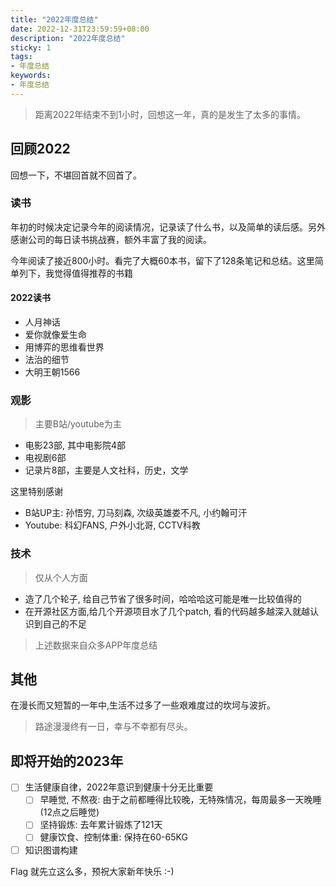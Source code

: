 ```yaml
---
title: "2022年度总结"
date: 2022-12-31T23:59:59+08:00
description: "2022年度总结"
sticky: 1
tags:
- 年度总结
keywords:
- 年度总结
---
```


> 距离2022年结束不到1小时，回想这一年，真的是发生了太多的事情。

<!-- truncate -->

## 回顾2022

回想一下，不堪回首就不回首了。

### 读书

年初的时候决定记录今年的阅读情况，记录读了什么书，以及简单的读后感。另外感谢公司的每日读书挑战赛，额外丰富了我的阅读。

今年阅读了接近800小时。看完了大概60本书，留下了128条笔记和总结。这里简单列下，我觉得值得推荐的书籍

#### 2022读书

- 人月神话
- 爱你就像爱生命
- 用博弈的思维看世界
- 法治的细节
- 大明王朝1566

### 观影

> 主要B站/youtube为主

- 电影23部, 其中电影院4部
- 电视剧6部
- 记录片8部，主要是人文社科，历史，文学

这里特别感谢

- B站UP主: 孙悟穷, 刀马刻森, 次级英雄娄不凡, 小约翰可汗
- Youtube: 科幻FANS, 户外小北哥, CCTV科教

### 技术

> 仅从个人方面

- 造了几个轮子, 给自己节省了很多时间，哈哈哈这可能是唯一比较值得的
- 在开源社区方面,给几个开源项目水了几个patch, 看的代码越多越深入就越认识到自己的不足

> 上述数据来自众多APP年度总结

## 其他

在漫长而又短暂的一年中,生活不过多了一些艰难度过的坎坷与波折。

> 路途漫漫终有一日，幸与不幸都有尽头。

## 即将开始的2023年

- [ ] 生活健康自律，2022年意识到健康十分无比重要
  - [ ] 早睡觉, 不熬夜: 由于之前都睡得比较晚，无特殊情况，每周最多一天晚睡(12点之后睡觉)
  - [ ] 坚持锻炼: 去年累计锻炼了121天
  - [ ] 健康饮食、控制体重: 保持在60-65KG
- [ ] 知识图谱构建

Flag 就先立这么多，预祝大家新年快乐 :-)
